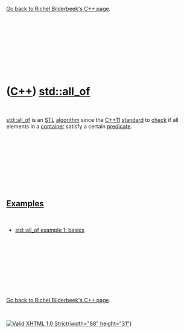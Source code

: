 

[Go back to Richel Bilderbeek's C++ page](Cpp.htm).

 

 

 

 

 

([C++](Cpp.htm)) [std::all\_of](CppStdAll_of.htm)
=================================================

 

[std::all\_of](CppStdAll_of.htm) is an [STL](CppStl.htm)
[algorithm](CppAlgorithm.htm) since the [C++11](Cpp11.htm)
[standard](CppStandard.htm) to [check](CppCheck.htm) if all elements in
a [container](CppContainer.htm) satisfy a certain
[predicate](CppPredicate.htm).

 

 

 

 

 

[Examples](CppExample.htm)
--------------------------

 

-   [std::all\_of example 1: basics](CppStdAll_ofExample1.htm)

 

 

 

 

 

[Go back to Richel Bilderbeek's C++ page](Cpp.htm).



 

[![Valid XHTML 1.0 Strict](valid-xhtml10.png){width="88"
height="31"}](http://validator.w3.org/check?uri=referer)
